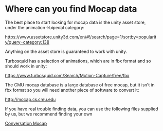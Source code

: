 # Where can you find Mocap data

The best place to start looking for mocap data is the unity asset store, under the animation->bipedal category:

https://www.assetstore.unity3d.com/en/#!/search/page=1/sortby=popularity/query=category:138

Anything on the asset store is guaranteed to work with unity. 

Turbosquid has a selection of animations, which are in fbx format and so should work in unity:

https://www.turbosquid.com/Search/Motion-Capture/free/fbx

The CMU mocap database is a large database of free mocap, but it isn't in fbx format so you will need another piece of software to convert it:

http://mocap.cs.cmu.edu

If you have real trouble finding data, you can use the following files supplied by us, but we recommend finding your own

[Conversation Mocap](https://d3c33hcgiwev3.cloudfront.net/BlzRrHZEEeiMwApe4i-fLg_06bfd8d0764411e88ca4f5114c35e1ed_ConversationMocap.zip?Expires=1707523200&Signature=X9lfQ1kNV7-jzKt5LEU6BYmXHs0vc9nk4xkidfNZxj-YGvSUyqYrxHZVLwBp8S73tdOBFKer-dkOZcU5jn-RBbhKu9ke5NhG1OcyupEoqCQzG7LSWgou~ra9IN5go3sSewF307xcgKyIj4lKGcORNDvmrWgw57JExIeRi68GXaE_&Key-Pair-Id=APKAJLTNE6QMUY6HBC5A)